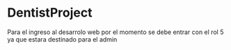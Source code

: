 # DentistProject

Para el ingreso al desarrolo web por el momento se debe entrar con el rol 5 ya que estara destinado para el admin
